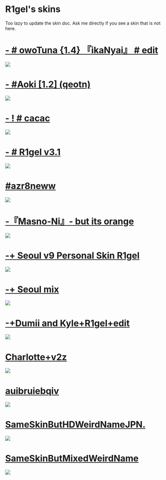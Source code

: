 # R1gel's skins

Too lazy to update the skin doc. Ask me directly if you see a skin that is not here.

# [-      # owoTuna {1.4} 『ikaNyai』 #  edit](http://www.mediafire.com/file/30nt0p897pxvmdi/-_%2523_owoTuna_%257B1.4%257D_%25E3%2580%258EikaNyai%25E3%2580%258F_%2523__edit.osk/file)
![](https://i.imgur.com/SVM1141.jpg)

# [- #Aoki [1.2] (qeotn)](https://rigel.s-ul.eu/VHYbAOdn)
![](https://rigel.s-ul.eu/ay5uu69j)

# [- ! # cacac](https://rigel.s-ul.eu/rr29iwhy)
![](https://rigel.s-ul.eu/CrndwoCH)

# [- # R1gel v3.1](https://rigel.s-ul.eu/cfSxmgTR)
![](https://rigel.s-ul.eu/4ZBds3yb)

# [#azr8neww](http://www.mediafire.com/file/j7jv3j6ltdb3c4d/%2523azr8neww.osk/file)
![](https://osu.ppy.sh/ss/14110666/d064)

# [-『Masno-Ni』- but its orange](https://rigel.s-ul.eu/pnxYO3Dq)
![](https://rigel.s-ul.eu/MtcS3eoe)

# [-+ Seoul v9 Personal Skin R1gel](https://rigel.s-ul.eu/dkvVHhSe)
![](https://rigel.s-ul.eu/27aH3U2C)

# [-+ Seoul mix](https://rigel.s-ul.eu/XIaauskd)
![](https://rigel.s-ul.eu/I4FhfbHh)

# [-+Dumii and Kyle+R1gel+edit](https://rigel.s-ul.eu/b8gH6cjR)
![](https://rigel.s-ul.eu/D2J9NgIk)

# [Charlotte+v2z](http://www.mediafire.com/file/pccx7j3r3bxajgh/Charlotte%252Bv2z.osk/file)
![](https://osu.ppy.sh/ss/14110667/0350)

# [auibruiebqiv](https://rigel.s-ul.eu/0BgXBPY0)
![](https://rigel.s-ul.eu/M9x29Dwf)

# [SameSkinButHDWeirdNameJPN.](https://rigel.s-ul.eu/zeEPQU6H)
![](https://i.imgur.com/YKjoyyS.jpg)

# [SameSkinButMixedWeirdName](https://rigel.s-ul.eu/JacaWMDQ)
![](https://rigel.s-ul.eu/5CLhKwIs)

